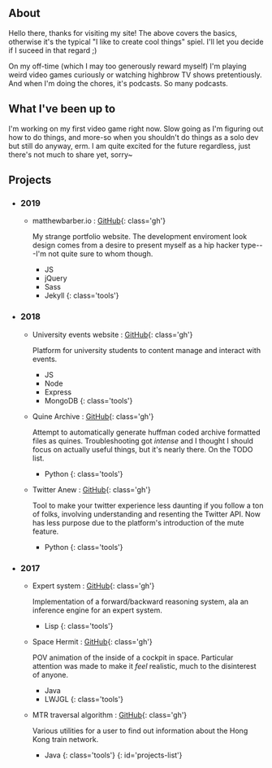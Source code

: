 ## About

Hello there, thanks for visiting my site! The above covers the basics, otherwise it's the typical "I like to create cool things" spiel. I'll let you decide if I suceed in that regard ;)

On my off-time (which I may too generously reward myself) I'm playing weird video games curiously or watching highbrow TV shows pretentiously. And when I'm doing the chores, it's podcasts. So many podcasts.

## What I've been up to

I'm working on my first video game right now. Slow going as I'm figuring out how to do things, and more-so when you shouldn't do things as a solo dev but still do anyway, erm. I am quite excited for the future regardless, just there's not much to share yet, sorry~

## Projects

* ### 2019
  * matthewbarber.io
    : [GitHub](https://github.com/Honno/Honno.github.io){: class='gh'}

    My strange portfolio website. The development enviroment look design comes from a desire to present myself as a hip hacker type---I'm not quite sure to whom though.
    
    * JS
    * jQuery
    * Sass
    * Jekyll
    {: class='tools'}
 
* ### 2018
  * University events website
    : [GitHub](https://github.com/Honno/events-site){: class='gh'}
  
    Platform for university students to content manage and interact with events.
    
    * JS
    * Node
    * Express
    * MongoDB
    {: class='tools'}
  
  * Quine Archive
    : [GitHub](https://github.com/Honno/quine-archive){: class='gh'}
    
    Attempt to automatically generate huffman coded archive formatted files as quines. Troubleshooting got *intense* and I thought I should focus on actually useful things, but it's nearly there. On the TODO list.
  
    * Python
    {: class='tools'}
  
  * Twitter Anew
    : [GitHub](https://github.com/Honno/twitter-anew){: class='gh'}
    
    Tool to make your twitter experience less daunting if you follow a ton of folks, involving understanding and resenting the Twitter API. Now has less purpose due to the platform's introduction of the mute feature.

    * Python
    {: class='tools'}

* ### 2017
  * Expert system 
    : [GitHub](https://github.com/Honno/intro-to-ai-labs/blob/master/8/expert.lisp){: class='gh'}
    
    Implementation of a forward/backward reasoning system, ala an inference engine for an expert system.
    
    * Lisp
    {: class='tools'}
    
  * Space Hermit
    : [GitHub](https://github.com/Honno/space-hermit){: class='gh'}
    
    POV animation of the inside of a cockpit in space. Particular attention was made to make it *feel* realistic, much to the disinterest of anyone.
    
    * Java
    * LWJGL
    {: class='tools'}
    
  * MTR traversal algorithm
    : [GitHub](https://github.com/Honno/mtr-traversal){: class='gh'}

    Various utilities for a user to find out information about the Hong Kong train network.
    
    * Java
    {: class='tools'}
{: id='projects-list'}
